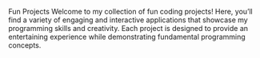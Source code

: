 Fun Projects
Welcome to my collection of fun coding projects! Here, you’ll find a variety of engaging and interactive applications that showcase my programming skills and creativity. Each project is designed to provide an entertaining experience while demonstrating fundamental programming concepts.
